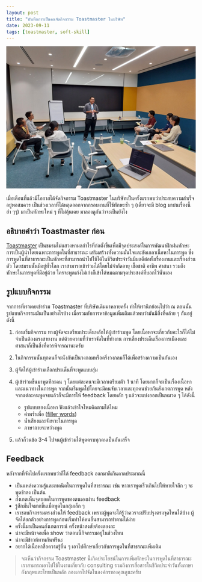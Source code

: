 ```yaml
---
layout: post
title: "บันทึกการเป็นคนจัดกิจกรรม Toastmaster ในบริษัท"
date: 2023-09-11
tags: [toastmaster, soft-skill]
---
```


![Toastmaster](/assets/2023-09-11-toastmaster.jpg)

เมื่อเดือนที่แล้วมีโอกาสได้จัดกิจกรรม Toastmaster ในบริษัทเป็นครั้งแรกพบว่าประสบความสำเร็จอยู่พอสมควร เป็นช่วงเวลาที่ได้หลุดออกจากกรอบงานที่ใช้ทักษะซ้ำ ๆ (เดี๋ยวจะมี blog มาบ่นเรื่องนี้ ฮ่า ๆๆ) มาเป็นทักษะใหม่ ๆ ที่ไม่คุ้นเคย มาลองดูกันว่าจะเป็นยังไง

## อธิบายคำว่า Toastmaster ก่อน
[Toastmaster](https://www.toastmasters.org/) เป็นชมรมไม่แสวงหาผลกำไรที่ก่อตั้งขึ้นเพื่อมีจุดประสงค์ในการพัฒนาฝึกฝนทักษะการเป็นผู้นำโดยเฉพาะการพูดในที่สาธารณะ เสริมสร้างทั้งความมั่นใจและขัดเกลาเนื้อหาในการพูด ซึ่งการพูดในที่สาธารณะเป็นทักษะที่สามารถนำไปใช้ได้ในชีวิตประจำวันมีผลดีต่อทั้งเรื่องงานและเรื่องส่วนตัว โดยชมรมนั้นมีอยู่ทั่วโลก เราสามารถเข้าร่วมได้โดยไม่จำกัดอายุ เชื้อชาติ อาชีพ ศาสนา รวมถึงทักษะในการพูดที่มีอยู่ด้วย ใครจะพูดเก่งไม่เก่งก็เข้าได้หมดตามจุดประสงค์ที่บอกไว้นั่นเอง  

## รูปแบบกิจกรรม
จากการที่เราเคยเข้าร่วม Toastmaster ที่บริษัทเดิมมาหลายครั้ง ทำให้เรานึกย้อนไปว่า ณ ตอนนั้นรูปแบบกิจกรรมมันเป็นอย่างไรบ้าง เมื่อรวมกับการหาข้อมูลเพิ่มเติมแล้วพบว่ามันมีสิ่งที่คล้าย ๆ กันอยู่ดังนี้

1. ก่อนเริ่มกิจกรรม ทางผู้จัดจะเตรียมประเด็นหลักให้ผู้เข้าร่วมพูด โดยเนื้อหาจะเกี่ยวกับอะไรก็ได้ไม่จำเป็นต้องตรงสายงาน แต่ด้วยความที่ว่าเราจัดในที่ทำงาน การเลี่ยงประเด็นเรื่องการเมืองและศาสนาก็เป็นสิ่งที่ควรพิจารณานะครับ
2. ในกิจกรรมนั้นทุกคนก็จะนั่งกันเป็นวงกลมหรือครึ่งวงกลมก็ได้เพื่อสร้างความเป็นกันเอง
3. ผู้จัดให้ผู้เข้าร่วมเลือกประเด็นที่จะพูดแบบสุ่ม
4. ผู้เข้าร่วมขึ้นมาพูดทีละคน ๆ โดยแต่ละคนจะมีเวลาเตรียมตัว 1 นาที โดยมากก็จะเป็นเรื่องเนื้อหาและแนวทางในการพูด จากนั้นเริ่มพูดไปโดยจะมีคนจับเวลาและทุกคนช่วยกันสังเกตการพูด หลังจากแต่ละคนพูดจบแล้วก็จะมีการให้ feedback โดยหลัก ๆ แล้วจะแบ่งออกเป็นหมวด ๆ ได้ดังนี้

   - รูปแบบของเนื้อหา ฟังแล้วเข้าใจไหมคิดตามได้ไหม
   - คำพร่ำเพื่อ ([filler words](https://en.wikipedia.org/wiki/Filler_(linguistics)))
   - น้ำเสียงและจังหวะในการพูด
   - ภาษากายระหว่างพูด

5. แล้วก็วนข้อ 3-4 ไปจนผู้เข้าร่วมได้พูดครบทุกคนเป็นอันเสร็จ

## Feedback
หลังจากที่จัดไปครั้งแรกพบว่าก็ได้ feedback ออกมาดีเกินคาดประมาณนี้

- เป็นแหล่งความรู้และเทคนิคในการพูดในที่สาธารณะ เช่น หากเราพูดเร็วเกินไปให้หายใจลึก ๆ จะพูดช้าลง เป็นต้น
- สังเกตเห็นจุดบอดในการพูดของตนเองผ่าน feedback
- รู้สึกมั่นใจมากขึ้นเมื่อพูดในกลุ่มเล็ก ๆ
- เราชอบกิจกรรมตรงส่วนให้ feedback เพราะผู้พูดจะได้รู้ว่าควรจะปรับปรุงตรงจุดไหนได้บ้าง ผู้จัดได้ยกตัวอย่างการพูดก่อนเริ่มทำให้คนอื่นสามารถทำตามได้ง่าย
- ครั้งนี้มาเป็นคนสังเกตการณ์ ครั้งหน้าสงสัยต้องลองละ
- น่าจะมีหน้าจอเพื่อ show ว่าตอนนี้กิจกรรมอยู่ในช่วงไหน
- น่าจะมีข้าวห้ทานกันฟรีนะ
- อยากได้เนื้อหาสื่อความรู้อื่น ๆ เอาไปศึกษาเกี่ยวกับการพูดในที่สาธรณะเพิ่มเติม

> จะเห็นว่ากิจกรรม Toastmaster นี้เกิดประโยชน์ในการเพิ่มทักษะในการพูดในที่สาธารณะ เราสามารถเอาไปใช้ในงานเกี่ยวกับ consulting รวมถึงการสื่อสารในชีวิตประจำวันทั้งภาษาอังกฤษและไทยเป็นหลัก ลองเอาไปจัดในองค์กรของคุณดูนะครับ

